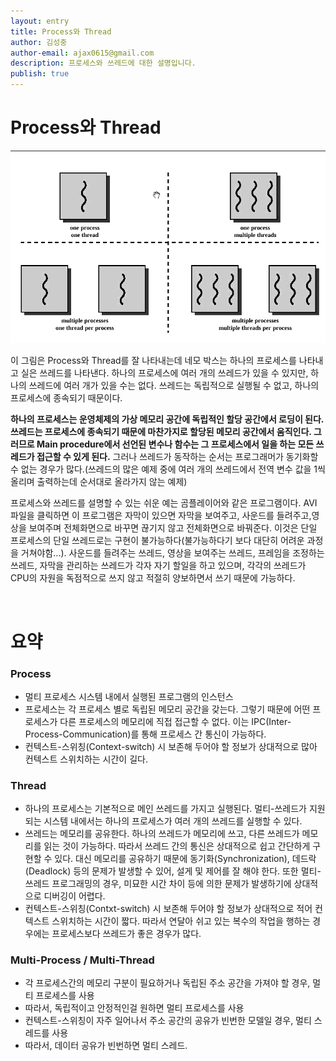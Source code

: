 ```yaml
---
layout: entry
title: Process와 Thread
author: 김성중
author-email: ajax0615@gmail.com
description: 프로세스와 쓰레드에 대한 설명입니다.
publish: true
---
```



# Process와 Thread

![Process_Thread](/images/2015/11/29/Process_Thread.gif "Process_Thread")

이 그림은 Process와 Thread를 잘 나타내는데 네모 박스는 하나의 프로세스를 나타내고 실은 쓰레드를 나타낸다. 하나의 프로세스에 여러 개의 쓰레드가 있을 수 있지만, 하나의 쓰레드에 여러 개가 있을 수는 없다. 쓰레드는 독립적으로 실행될 수 없고, 하나의 프로세스에 종속되기 때문이다.

**하나의 프로세스는 운영체제의 가상 메모리 공간에 독립적인 할당 공간에서 로딩이 된다. 쓰레드는 프로세스에 종속되기 때문에 마찬가지로 할당된 메모리 공간에서 움직인다. 그러므로 Main procedure에서 선언된 변수나 함수는 그 프로세스에서 일을 하는 모든 쓰레드가 접근할 수 있게 된다.** 그러나 쓰레드가 동작하는 순서는 프로그래머가 동기화할 수 없는 경우가 많다.(쓰레드의 많은 예제 중에 여러 개의 쓰레드에서 전역 변수 값을 1씩 올리며 출력하는데 순서대로 올라가지 않는  예제)

프로세스와 쓰레드를 설명할 수 있는 쉬운 예는 곰플레이어와 같은 프로그램이다. AVI 파일을 클릭하면 이 프로그램은 자막이 있으면 자막을 보여주고, 사운드를 들려주고,영상을 보여주며 전체화면으로 바꾸면 끊기지 않고 전체화면으로 바꿔준다. 이것은 단일 프로세스의 단일 쓰레드로는 구현이 불가능하다(불가능하다기 보다 대단히 어려운 과정을 거쳐야함...). 사운드를 들려주는 쓰레드, 영상을 보여주는 쓰레드, 프레임을 조정하는 쓰레드, 자막을 관리하는 쓰레드가 각자 자기 할일을 하고 있으며, 각각의 쓰레드가 CPU의 자원을 독점적으로 쓰지 않고 적절히 양보하면서 쓰기 때문에 가능하다.

<br>

# 요약

### Process
* 멀티 프로세스 시스템 내에서 실행된 프로그램의 인스턴스
* 프로세스는 각 프로세스 별로 독립된 메모리 공간을 갖는다. 그렇기 때문에 어떤 프로세스가 다른 프로세스의 메모리에 직접 접근할 수 없다. 이는 IPC(Inter-Process-Communication)를 통해 프로세스 간 통신이 가능하다.
* 컨텍스트-스위칭(Context-switch) 시 보존해 두어야 할 정보가 상대적으로 많아 컨텍스트 스위치하는 시간이 길다.

### Thread
* 하나의 프로세스는 기본적으로 메인 쓰레드를 가지고 실행된다. 멀티-쓰레드가 지원되는 시스템 내에서는 하나의 프로세스가 여러 개의 쓰레드를 실행할 수 있다.
* 쓰레드는 메모리를 공유한다. 하나의 쓰레드가 메모리에 쓰고, 다른 쓰레드가 메모리를 읽는 것이 가능하다. 따라서 쓰레드 간의 통신은 상대적으로 쉽고 간단하게 구현할 수 있다. 대신 메모리를 공유하기 때문에 동기화(Synchronization), 데드락(Deadlock) 등의 문제가 발생할 수 있어, 설게 및 제어를 잘 해야 한다. 또한 멀티-쓰레드 프로그래밍의 경우, 미묘한 시간 차이 등에 의한 문제가 발생하기에 상대적으로 디버깅이 어렵다.
* 컨텍스트-스위칭(Contxt-switch) 시 보존해 두어야 할 정보가 상대적으로 적어 컨텍스트 스위치하는 시간이 짧다. 따라서 연달아 쉬고 있는 복수의 작업을 행하는 경우에는 프로세스보다 쓰레드가 좋은 경우가 많다.

### Multi-Process / Multi-Thread
* 각 프로세스간의 메모리 구분이 필요하거나 독립된 주소 공간을 가져야 할 경우, 멀티 프로세스를 사용
* 따라서, 독립적이고 안정적인걸 원하면 멀티 프로세스를 사용
* 컨텍스트-스위칭이 자주 일어나서 주소 공간의 공유가 빈번한 모델일 경우, 멀티 스레드를 사용
* 따라서, 데이터 공유가 빈번하면 멀티 스레드.
